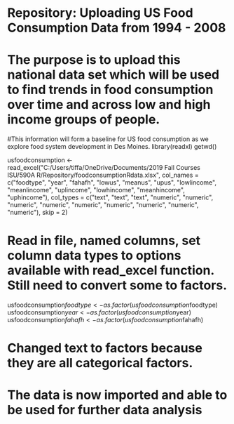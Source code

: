 # Repository: Uploading US Food Consumption Data from 1994 - 2008
# The purpose is to upload this national data set which will be used to find trends in food consumption over time and across low and high income groups of people. 
#This information will form a baseline for US food consumption as we explore food system development in Des Moines.
library(readxl)
getwd()


usfoodconsumption <- read_excel("C:/Users/tiffa/OneDrive/Documents/2019 Fall Courses ISU/590A R/Repository/foodconsumptionRdata.xlsx", col_names = c("foodtype", "year", "fahafh", "lowus", "meanus", "upus", "lowlincome", "meanlincome", "uplincome", "lowhincome", "meanhincome", "uphincome"), col_types = c("text", "text", "text", "numeric", "numeric", "numeric", "numeric", "numeric", "numeric", "numeric", "numeric", "numeric"), skip = 2)
# Read in file, named columns, set column data types to options available with read_excel function. Still need to convert some to factors.

usfoodconsumption$foodtype <- as.factor(usfoodconsumption$foodtype)
usfoodconsumption$year <- as.factor(usfoodconsumption$year)
usfoodconsumption$fahafh <- as.factor(usfoodconsumption$fahafh)
# Changed text to factors because they are all categorical factors.

# The data is now imported and able to be used for further data analysis


